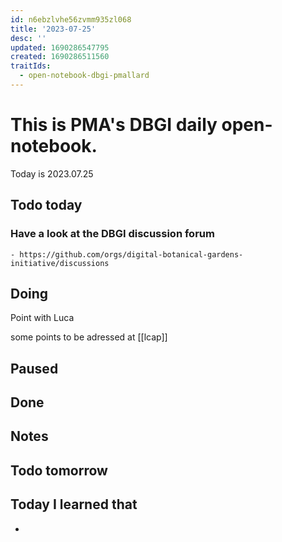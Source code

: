 ```yaml
---
id: n6ebzlvhe56zvmm935zl068
title: '2023-07-25'
desc: ''
updated: 1690286547795
created: 1690286511560
traitIds:
  - open-notebook-dbgi-pmallard
---
```



# This is PMA's DBGI daily open-notebook.

Today is 2023.07.25

## Todo today

### Have a look at the DBGI discussion forum
    - https://github.com/orgs/digital-botanical-gardens-initiative/discussions
###
###

## Doing

Point with Luca

some points to be adressed at [[lcap]]


## Paused

## Done

## Notes

## Todo tomorrow

###
###
###


## Today I learned that

-